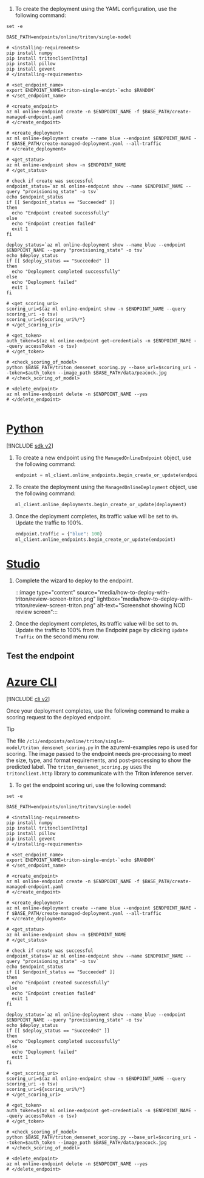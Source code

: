 

1. To create the deployment using the YAML configuration, use the following command:

```azurecli
set -e

BASE_PATH=endpoints/online/triton/single-model

# <installing-requirements>
pip install numpy
pip install tritonclient[http]
pip install pillow
pip install gevent
# </installing-requirements>

# <set_endpoint_name>
export ENDPOINT_NAME=triton-single-endpt-`echo $RANDOM`
# </set_endpoint_name>

# <create_endpoint>
az ml online-endpoint create -n $ENDPOINT_NAME -f $BASE_PATH/create-managed-endpoint.yaml
# </create_endpoint>

# <create_deployment>
az ml online-deployment create --name blue --endpoint $ENDPOINT_NAME -f $BASE_PATH/create-managed-deployment.yaml --all-traffic
# </create_deployment>

# <get_status>
az ml online-endpoint show -n $ENDPOINT_NAME
# </get_status>

# check if create was successful
endpoint_status=`az ml online-endpoint show --name $ENDPOINT_NAME --query "provisioning_state" -o tsv`
echo $endpoint_status
if [[ $endpoint_status == "Succeeded" ]]
then
  echo "Endpoint created successfully"
else
  echo "Endpoint creation failed"
  exit 1
fi

deploy_status=`az ml online-deployment show --name blue --endpoint $ENDPOINT_NAME --query "provisioning_state" -o tsv`
echo $deploy_status
if [[ $deploy_status == "Succeeded" ]]
then
  echo "Deployment completed successfully"
else
  echo "Deployment failed"
  exit 1
fi

# <get_scoring_uri>
scoring_uri=$(az ml online-endpoint show -n $ENDPOINT_NAME --query scoring_uri -o tsv)
scoring_uri=${scoring_uri%/*}
# </get_scoring_uri>

# <get_token>
auth_token=$(az ml online-endpoint get-credentials -n $ENDPOINT_NAME --query accessToken -o tsv)
# </get_token>

# <check_scoring_of_model>
python $BASE_PATH/triton_densenet_scoring.py --base_url=$scoring_uri --token=$auth_token --image_path $BASE_PATH/data/peacock.jpg
# </check_scoring_of_model>

# <delete_endpoint>
az ml online-endpoint delete -n $ENDPOINT_NAME --yes
# </delete_endpoint>


```


# [Python](#tab/python)

[!INCLUDE [sdk v2](../../includes/machine-learning-sdk-v2.md)]

1. To create a new endpoint using the `ManagedOnlineEndpoint` object, use the following command:

    ```python 
    endpoint = ml_client.online_endpoints.begin_create_or_update(endpoint)
    ``` 

1. To create the deployment using the `ManagedOnlineDeployment` object, use the following command:

    ```python 
    ml_client.online_deployments.begin_create_or_update(deployment)
    ```

1. Once the deployment completes, its traffic value will be set to `0%`. Update the traffic to 100%. 

    ```python 
    endpoint.traffic = {"blue": 100}
    ml_client.online_endpoints.begin_create_or_update(endpoint)
    ```


# [Studio](#tab/azure-studio)
1. Complete the wizard to deploy to the endpoint.

    :::image type="content" source="media/how-to-deploy-with-triton/review-screen-triton.png" lightbox="media/how-to-deploy-with-triton/review-screen-triton.png" alt-text="Screenshot showing NCD review screen":::

1. Once the deployment completes, its traffic value will be set to `0%`. Update the traffic to 100% from the Endpoint page by clicking `Update Traffic` on the second menu row. 


## Test the endpoint

# [Azure CLI](#tab/azure-cli)

[!INCLUDE [cli v2](../../includes/machine-learning-cli-v2.md)]

Once your deployment completes, use the following command to make a scoring request to the deployed endpoint. 

> [!TIP]
> The file `/cli/endpoints/online/triton/single-model/triton_densenet_scoring.py` in the azureml-examples repo is used for scoring. The image passed to the endpoint needs pre-processing to meet the size, type, and format requirements, and post-processing to show the predicted label. The `triton_densenet_scoring.py` uses the `tritonclient.http` library to communicate with the Triton inference server.

1. To get the endpoint scoring uri, use the following command:

```azurecli
set -e

BASE_PATH=endpoints/online/triton/single-model

# <installing-requirements>
pip install numpy
pip install tritonclient[http]
pip install pillow
pip install gevent
# </installing-requirements>

# <set_endpoint_name>
export ENDPOINT_NAME=triton-single-endpt-`echo $RANDOM`
# </set_endpoint_name>

# <create_endpoint>
az ml online-endpoint create -n $ENDPOINT_NAME -f $BASE_PATH/create-managed-endpoint.yaml
# </create_endpoint>

# <create_deployment>
az ml online-deployment create --name blue --endpoint $ENDPOINT_NAME -f $BASE_PATH/create-managed-deployment.yaml --all-traffic
# </create_deployment>

# <get_status>
az ml online-endpoint show -n $ENDPOINT_NAME
# </get_status>

# check if create was successful
endpoint_status=`az ml online-endpoint show --name $ENDPOINT_NAME --query "provisioning_state" -o tsv`
echo $endpoint_status
if [[ $endpoint_status == "Succeeded" ]]
then
  echo "Endpoint created successfully"
else
  echo "Endpoint creation failed"
  exit 1
fi

deploy_status=`az ml online-deployment show --name blue --endpoint $ENDPOINT_NAME --query "provisioning_state" -o tsv`
echo $deploy_status
if [[ $deploy_status == "Succeeded" ]]
then
  echo "Deployment completed successfully"
else
  echo "Deployment failed"
  exit 1
fi

# <get_scoring_uri>
scoring_uri=$(az ml online-endpoint show -n $ENDPOINT_NAME --query scoring_uri -o tsv)
scoring_uri=${scoring_uri%/*}
# </get_scoring_uri>

# <get_token>
auth_token=$(az ml online-endpoint get-credentials -n $ENDPOINT_NAME --query accessToken -o tsv)
# </get_token>

# <check_scoring_of_model>
python $BASE_PATH/triton_densenet_scoring.py --base_url=$scoring_uri --token=$auth_token --image_path $BASE_PATH/data/peacock.jpg
# </check_scoring_of_model>

# <delete_endpoint>
az ml online-endpoint delete -n $ENDPOINT_NAME --yes
# </delete_endpoint>


```
